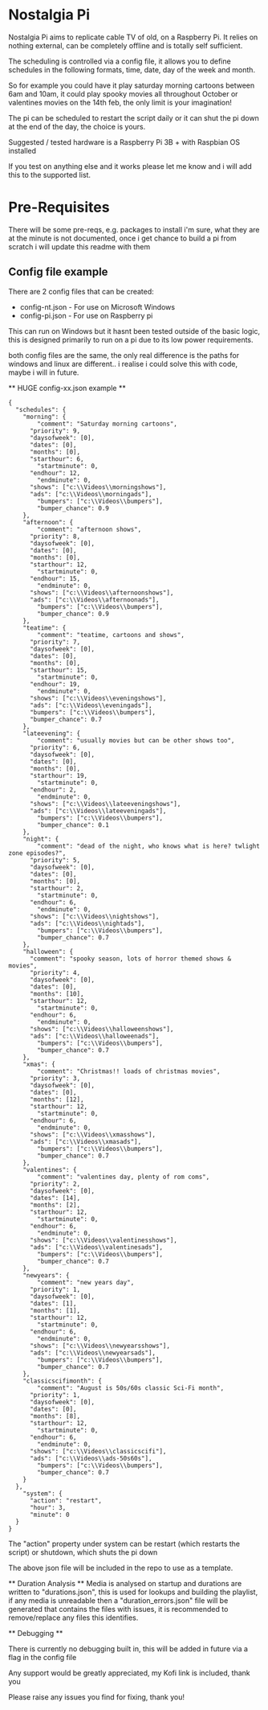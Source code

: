 # Nostalgia Pi

Nostalgia Pi aims to replicate cable TV of old, on a Raspberry Pi. It relies on nothing external, can be completely offline and is totally self sufficient.

The scheduling is controlled via a config file, it allows you to define schedules in the following formats, time, date, day of the week and month.

So for example you could have it play saturday morning cartoons between 6am and 10am, it could play spooky movies all throughout October or valentines movies on the 14th feb, the only limit is your imagination!

The pi can be scheduled to restart the script daily or it can shut the pi down at the end of the day, the choice is yours.

Suggested / tested hardware is a Raspberry Pi 3B + with Raspbian OS installed

If you test on anything else and it works please let me know and i will add this to the supported list.

# Pre-Requisites
There will be some pre-reqs, e.g. packages to install i'm sure, what they are at the minute is not documented, once i get chance to build a pi from
scratch i will update this readme with them

## Config file example

There are 2 config files that can be created:
* config-nt.json - For use on Microsoft Windows
* config-pi.json - For use on Raspberry pi

This can run on Windows but it hasnt been tested outside of the basic logic, this is designed primarily to run on a pi due to its low power requirements.

both config files are the same, the only real difference is the paths for windows and linux are different.. i realise i could solve this with code, maybe i will in future.

** HUGE config-xx.json example **
```
{
  "schedules": {
    "morning": {
	    "comment": "Saturday morning cartoons",
      "priority": 9,
      "daysofweek": [0],
      "dates": [0],
      "months": [0],
      "starthour": 6,
	    "startminute": 0,
      "endhour": 12,
	    "endminute": 0,
      "shows": ["c:\\Videos\\morningshows"],
      "ads": ["c:\\Videos\\morningads"],
	    "bumpers": ["c:\\Videos\\bumpers"],
	    "bumper_chance": 0.9
    },
    "afternoon": {
	    "comment": "afternoon shows",
      "priority": 8,
      "daysofweek": [0],
      "dates": [0],
      "months": [0],
      "starthour": 12,
	    "startminute": 0,
      "endhour": 15,
	    "endminute": 0,
      "shows": ["c:\\Videos\\afternoonshows"],
      "ads": ["c:\\Videos\\afternoonads"],
	    "bumpers": ["c:\\Videos\\bumpers"],
	    "bumper_chance": 0.9
    },
    "teatime": {
	    "comment": "teatime, cartoons and shows",
      "priority": 7,
      "daysofweek": [0],
      "dates": [0],
      "months": [0],
      "starthour": 15,
	    "startminute": 0,
      "endhour": 19,
	    "endminute": 0,
      "shows": ["c:\\Videos\\eveningshows"],
      "ads": ["c:\\Videos\\eveningads"],
	  "bumpers": ["c:\\Videos\\bumpers"],
	  "bumper_chance": 0.7
    },
    "lateevening": {
	    "comment": "usually movies but can be other shows too",
      "priority": 6,
      "daysofweek": [0],
      "dates": [0],
      "months": [0],
      "starthour": 19,
	    "startminute": 0,
      "endhour": 2,
	    "endminute": 0,
      "shows": ["c:\\Videos\\lateeveningshows"],
      "ads": ["c:\\Videos\\lateeveningads"],
	    "bumpers": ["c:\\Videos\\bumpers"],
	    "bumper_chance": 0.1
    },
    "night": {
	    "comment": "dead of the night, who knows what is here? twlight zone episodes?",
      "priority": 5,
      "daysofweek": [0],
      "dates": [0],
      "months": [0],
      "starthour": 2,
	    "startminute": 0,
      "endhour": 6,
	    "endminute": 0,
      "shows": ["c:\\Videos\\nightshows"],
      "ads": ["c:\\Videos\\nightads"],
	    "bumpers": ["c:\\Videos\\bumpers"],
	    "bumper_chance": 0.7
    },
    "halloween": {
	  "comment": "spooky season, lots of horror themed shows & movies",
      "priority": 4,
      "daysofweek": [0],
      "dates": [0],
      "months": [10],
      "starthour": 12,
	    "startminute": 0,
      "endhour": 6,
	    "endminute": 0,
      "shows": ["c:\\Videos\\halloweenshows"],
      "ads": ["c:\\Videos\\halloweenads"],
	    "bumpers": ["c:\\Videos\\bumpers"],
	    "bumper_chance": 0.7
    },
    "xmas": {
	    "comment": "Christmas!! loads of christmas movies",
      "priority": 3,
      "daysofweek": [0],
      "dates": [0],
      "months": [12],
      "starthour": 12,
	    "startminute": 0,
      "endhour": 6,
	    "endminute": 0,
      "shows": ["c:\\Videos\\xmasshows"],
      "ads": ["c:\\Videos\\xmasads"],
	    "bumpers": ["c:\\Videos\\bumpers"],
	    "bumper_chance": 0.7
    },
    "valentines": {
	    "comment": "valentines day, plenty of rom coms",
      "priority": 2,
      "daysofweek": [0],
      "dates": [14],
      "months": [2],
      "starthour": 12,
	    "startminute": 0,
      "endhour": 6,
	    "endminute": 0,
      "shows": ["c:\\Videos\\valentinesshows"],
      "ads": ["c:\\Videos\\valentinesads"],
	    "bumpers": ["c:\\Videos\\bumpers"],
	    "bumper_chance": 0.7
    },
    "newyears": {
	    "comment": "new years day",
      "priority": 1,
      "daysofweek": [0],
      "dates": [1],
      "months": [1],
      "starthour": 12,
	    "startminute": 0,
      "endhour": 6,
	    "endminute": 0,
      "shows": ["c:\\Videos\\newyearsshows"],
      "ads": ["c:\\Videos\\newyearsads"],
	    "bumpers": ["c:\\Videos\\bumpers"],
	    "bumper_chance": 0.7
    },
    "classicscifimonth": {
	    "comment": "August is 50s/60s classic Sci-Fi month",
      "priority": 1,
      "daysofweek": [0],
      "dates": [0],
      "months": [8],
      "starthour": 12,
	    "startminute": 0,
      "endhour": 6,
	    "endminute": 0,
      "shows": ["c:\\Videos\\classicscifi"],
      "ads": ["c:\\Videos\\ads-50s60s"],
	    "bumpers": ["c:\\Videos\\bumpers"],
	    "bumper_chance": 0.7
    }
  },
	"system": {
	  "action": "restart",
	  "hour": 3,
	  "minute": 0
  }
}
```
The "action" property under system can be restart (which restarts the script) or shutdown, which shuts the pi down

The above json file will be included in the repo to use as a template.

** Duration Analysis **
Media is analysed on startup and durations are written to "durations.json", this is used for lookups and building the playlist, if any media is unreadable then a "duration_errors.json" file will be generated that contains the files with issues, it is recommended to remove/replace any files this identifies. 

** Debugging **

There is currently no debugging built in, this will be added in future via a flag in the config file

Any support would be greatly appreciated, my Kofi link is included, thank you

Please raise any issues you find for fixing, thank you!
